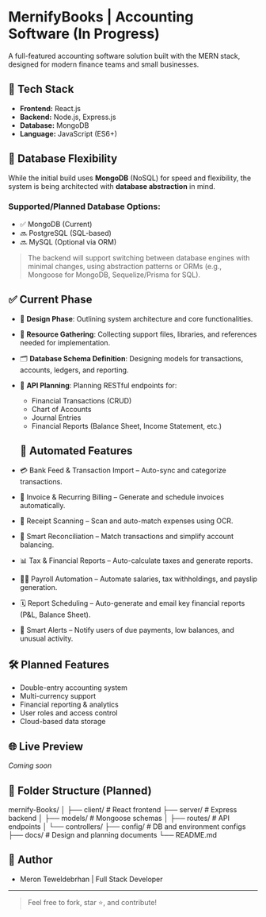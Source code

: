 # MernifyBooks | Accounting Software (In Progress)

A full-featured accounting software solution built with the MERN stack, designed for modern finance teams and small businesses.

## 🚀 Tech Stack

- **Frontend:** React.js
- **Backend:** Node.js, Express.js
- **Database:** MongoDB
- **Language:** JavaScript (ES6+)

## 🧠 Database Flexibility

While the initial build uses **MongoDB** (NoSQL) for speed and flexibility, the system is being architected with **database abstraction** in mind.

### Supported/Planned Database Options:
- ✅ MongoDB (Current)
- 🔜 PostgreSQL (SQL-based)
- 🔜 MySQL (Optional via ORM)

> The backend will support switching between database engines with minimal changes, using abstraction patterns or ORMs (e.g., Mongoose for MongoDB, Sequelize/Prisma for SQL).


## ✅ Current Phase

- 🔧 **Design Phase**: Outlining system architecture and core functionalities.
- 📁 **Resource Gathering**: Collecting support files, libraries, and references needed for implementation.
- 🗂 **Database Schema Definition**: Designing models for transactions, accounts, ledgers, and reporting.
- 📡 **API Planning**: Planning RESTful endpoints for:
  - Financial Transactions (CRUD)
  - Chart of Accounts
  - Journal Entries
  - Financial Reports (Balance Sheet, Income Statement, etc.)

  ## 🔧 Automated Features
- 💳 Bank Feed & Transaction Import – Auto-sync and categorize transactions.
- 🧾 Invoice & Recurring Billing – Generate and schedule invoices automatically.
- 📸 Receipt Scanning – Scan and auto-match expenses using OCR.
- 🧮 Smart Reconciliation – Match transactions and simplify account balancing.
- 📊 Tax & Financial Reports – Auto-calculate taxes and generate reports.
- 👩‍💼 Payroll Automation – Automate salaries, tax withholdings, and payslip generation.
- 🗓️ Report Scheduling – Auto-generate and email key financial reports (P&L, Balance Sheet).
- 🚨 Smart Alerts – Notify users of due payments, low balances, and unusual activity.


## 🛠 Planned Features

- Double-entry accounting system
- Multi-currency support
- Financial reporting & analytics
- User roles and access control
- Cloud-based data storage

## 🌐 Live Preview

*Coming soon*

## 📁 Folder Structure (Planned)
mernify-Books/
│
├── client/ # React frontend
├── server/ # Express backend
│ ├── models/ # Mongoose schemas
│ ├── routes/ # API endpoints
│ └── controllers/
├── config/ # DB and environment configs
├── docs/ # Design and planning documents
└── README.md
## 📌 Author
 
 * Meron Teweldebrhan | Full Stack Developer

---

> Feel free to fork, star ⭐️, and contribute!

